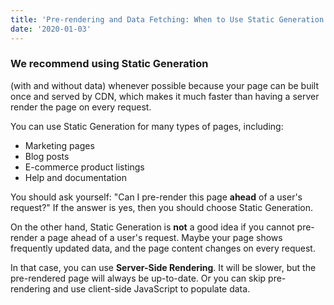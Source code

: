 ```yaml
---
title: 'Pre-rendering and Data Fetching: When to Use Static Generation v.s. Server-side Rendering'
date: '2020-01-03'
---
```


### We recommend using **Static Generation**

(with and without data) whenever possible because your page can be built once and served by CDN, which makes it much faster than having a server render the page on every request.


You can use Static Generation for many types of pages, including:

- Marketing pages
- Blog posts
- E-commerce product listings
- Help and documentation

You should ask yourself: "Can I pre-render this page **ahead** of a user's request?" If the answer is yes, then you should choose Static Generation.

On the other hand, Static Generation is **not** a good idea if you cannot pre-render a page ahead of a user's request. Maybe your page shows frequently updated data, and the page content changes on every request.

In that case, you can use **Server-Side Rendering**. It will be slower, but the pre-rendered page will always be up-to-date. Or you can skip pre-rendering and use client-side JavaScript to populate data.